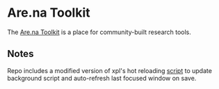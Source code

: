 # Are.na Toolkit

The [Are.na Toolkit](https://www.are.na/sam-hart/are-na-toolkit) is a place for community-built research tools.


## Notes

Repo includes a modified version of xpl's hot reloading [script](https://github.com/xpl/crx-hotreload) to update background script and auto-refresh last focused window on save.
